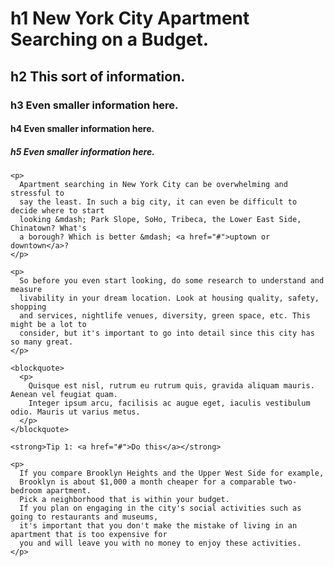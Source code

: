 <div class="row">
  <div class="col-xs-12 col-md-8">
    <h1>h1 New York City Apartment Searching on a Budget.</h1>
    <h2>h2 This sort of information.</h2>
    <h3>h3 Even smaller information here.</h3>
    <h4>h4 Even smaller information here.</h4>
    <h5>h5 Even smaller information here.</h5>

    <p>
      Apartment searching in New York City can be overwhelming and stressful to
      say the least. In such a big city, it can even be difficult to decide where to start
      looking &mdash; Park Slope, SoHo, Tribeca, the Lower East Side, Chinatown? What's
      a borough? Which is better &mdash; <a href="#">uptown or downtown</a>?
    </p>

    <p>
      So before you even start looking, do some research to understand and measure
      livability in your dream location. Look at housing quality, safety, shopping
      and services, nightlife venues, diversity, green space, etc. This might be a lot to
      consider, but it's important to go into detail since this city has so many great.
    </p>

    <blockquote>
      <p>
        Quisque est nisl, rutrum eu rutrum quis, gravida aliquam mauris. Aenean vel feugiat quam.
        Integer ipsum arcu, facilisis ac augue eget, iaculis vestibulum odio. Mauris ut varius metus.
      </p>
    </blockquote>

    <strong>Tip 1: <a href="#">Do this</a></strong>

    <p>
      If you compare Brooklyn Heights and the Upper West Side for example,
      Brooklyn is about $1,000 a month cheaper for a comparable two-bedroom apartment.
      Pick a neighborhood that is within your budget.
      If you plan on engaging in the city's social activities such as going to restaurants and museums,
      it's important that you don't make the mistake of living in an apartment that is too expensive for
      you and will leave you with no money to enjoy these activities.
    </p>
  </div>
</div>
